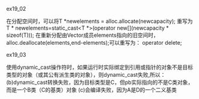 ex19_02

在分配空间时，可以将T *newelements = alloc.allocate(newcapacity);
重写为T * newelements=static_cast<T *>(operator new[](newcapacity * sizeof(T)));
在重新分配由Vector成员elements指向的旧空间时，alloc.deallocate(elements,end-elements);可以重写为：
operator delete[](elements);

ex19_03

使用dynamic_cast操作符时，如果运行时实际绑定到引用或指针的对象不是目标类型的对象（或其公有派生类的对象），则dynamic_cast失败,所以：
(b)dynamic_cast转换失败，因为目标类型是C，但pb实际指向的不是C类对象，而是一个B类（C的基类）对象
(c)会编译失败，因为A是D的一个二义基类
